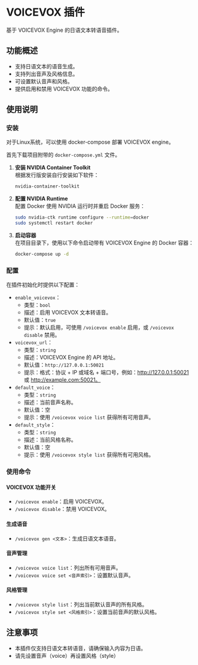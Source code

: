 # VOICEVOX 插件

基于 VOICEVOX Engine 的日语文本转语音插件。

## 功能概述

- 支持日语文本的语音生成。
- 支持列出音声及风格信息。
- 可设置默认音声和风格。
- 提供启用和禁用 VOICEVOX 功能的命令。

## 使用说明

### 安装

对于Linux系统，可以使用 docker-compose 部署 VOICEVOX engine。

首先下载项目附带的 `docker-compose.yml` 文件。

1. **安装 NVIDIA Container Toolkit**  
   根据发行版安装自行安装如下软件：
   ```bash
   nvidia-container-toolkit
   ```

2. **配置 NVIDIA Runtime**  
   配置 Docker 使用 NVIDIA 运行时并重启 Docker 服务：
   ```bash
   sudo nvidia-ctk runtime configure --runtime=docker
   sudo systemctl restart docker
   ```

3. **启动容器**  
   在项目目录下，使用以下命令启动带有 VOICEVOX Engine 的 Docker 容器：
   ```bash
   docker-compose up -d
   ```

### 配置

在插件初始化时提供以下配置：

- `enable_voicevox`：
    - 类型：`bool`
    - 描述：启用 VOICEVOX 文本转语音。
    - 默认值：`true`
    - 提示：默认启用，可使用 `/voicevox enable` 启用，或 `/voicevox disable` 禁用。
- `voicevox_url`：
    - 类型：`string`
    - 描述：VOICEVOX Engine 的 API 地址。
    - 默认值：`http://127.0.0.1:50021`
    - 提示：格式：协议 + IP 或域名 + 端口号，例如：http://127.0.0.1:50021 或 http://example.com:50021。
- `default_voice`：
    - 类型：`string`
    - 描述：当前音声名称。
    - 默认值：空
    - 提示：使用 `/voicevox voice list` 获得所有可用音声。
- `default_style`：
    - 类型：`string`
    - 描述：当前风格名称。
    - 默认值：空
    - 提示：使用 `/voicevox style list` 获得所有可用风格。

### 使用命令

#### VOICEVOX 功能开关

- `/voicevox enable`：启用 VOICEVOX。
- `/voicevox disable`：禁用 VOICEVOX。

#### 生成语音

- `/voicevox gen <文本>`：生成日语文本语音。

#### 音声管理

- `/voicevox voice list`：列出所有可用音声。
- `/voicevox voice set <音声索引>`：设置默认音声。

#### 风格管理

- `/voicevox style list`：列出当前默认音声的所有风格。
- `/voicevox style set <风格索引>`：设置当前音声的默认风格。

## 注意事项

- 本插件仅支持日语文本转语音，请确保输入内容为日语。
- 请先设置音声（voice）再设置风格（style）


